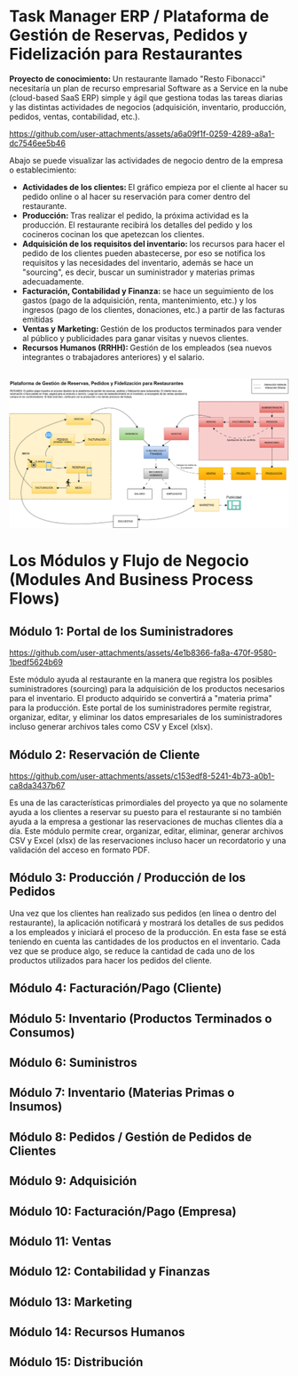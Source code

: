 # Task Manager ERP / Plataforma de Gestión de Reservas, Pedidos y Fidelización para Restaurantes

<b>Proyecto de conocimiento: </b> Un restaurante llamado "Resto Fibonacci" necesitaría un plan de recurso empresarial Software as a Service en la nube (cloud-based SaaS ERP) simple y ágil que gestiona todas las tareas diarias y las distintas actividades de negocios (adquisición, inventario, producción, pedidos, ventas, contabilidad, etc.).

https://github.com/user-attachments/assets/a6a09f1f-0259-4289-a8a1-dc7546ee5b46

Abajo se puede visualizar las actividades de negocio dentro de la empresa o establecimiento: 
<ul>
  <li><b>Actividades de los clientes: </b>El gráfico empieza por el cliente al hacer su pedido online o al hacer su reservación para comer dentro del restaurante.</li>
  <li><b>Producción: </b>Tras realizar el pedido, la próxima actividad es la producción. El restaurante recibirá los detalles del pedido y los cocineros cocinan los que apetezcan los clientes.</li>
  <li><b>Adquisición de los requisitos del inventario: </b>los recursos para hacer el pedido de los clientes pueden abastecerse, por eso se notifica los requisitos y las necesidades del inventario, además se hace un "sourcing", es decir, buscar un suministrador y materias primas adecuadamente.</b></li>
  <li><b>Facturación, Contabilidad y Finanza: </b>se hace un seguimiento de los gastos (pago de la adquisición, renta, mantenimiento, etc.) y los ingresos (pago de los clientes, donaciones, etc.) a partir de las facturas emitidas </li>
  <li><b>Ventas y Marketing: </b> Gestión de los productos terminados para vender al público y publicidades para ganar visitas y nuevos clientes.</li>
  <li><b>Recursos Humanos (RRHH): </b> Gestión de los empleados (sea nuevos integrantes o trabajadores anteriores) y el salario.</li>
</ul>
<br>
<img src="./graph1.png" />

# Los Módulos y Flujo de Negocio (Modules And Business Process Flows) 
## Módulo 1: Portal de los Suministradores

https://github.com/user-attachments/assets/4e1b8366-fa8a-470f-9580-1bedf5624b69

Este módulo ayuda al restaurante en la manera que registra los posibles suministradores (sourcing) para la adquisición de los productos necesarios para el inventario. El producto adquirido se convertirá a "materia prima" para la producción. Este portal de los suministradores permite registrar, organizar, editar, y eliminar los datos empresariales de los suministradores incluso generar archivos tales como CSV y Excel (xlsx). 

## Módulo 2: Reservación de Cliente

https://github.com/user-attachments/assets/c153edf8-5241-4b73-a0b1-ca8da3437b67

Es una de las características primordiales del proyecto ya que no solamente ayuda a los clientes a reservar su puesto para el restaurante si no también ayuda a la empresa a gestionar las reservaciones de muchas clientes día a día. Este módulo permite crear, organizar, editar, eliminar, generar archivos CSV y Excel (xlsx) de las reservaciones incluso hacer un recordatorio y una validación del acceso en formato PDF. 
## Módulo 3: Producción / Producción de los Pedidos 

Una vez que los clientes han realizado sus pedidos (en línea o dentro del restaurante), la aplicación notificará y mostrará los detalles de sus pedidos a los empleados y iniciará el proceso de la producción. En esta fase se está teniendo en cuenta las cantidades de los productos en el inventario. Cada vez que se produce algo, se reduce la cantidad de cada uno de los productos utilizados para hacer los pedidos del cliente.  
## Módulo 4: Facturación/Pago (Cliente)
## Módulo 5: Inventario (Productos Terminados o Consumos)
## Módulo 6: Suministros
## Módulo 7: Inventario (Materias Primas o Insumos) 
## Módulo 8: Pedidos / Gestión de Pedidos de Clientes 
## Módulo 9: Adquisición
## Módulo 10: Facturación/Pago (Empresa) 
## Módulo 11: Ventas 
## Módulo 12: Contabilidad y Finanzas
## Módulo 13: Marketing 
## Módulo 14: Recursos Humanos
## Módulo 15: Distribución

